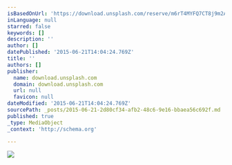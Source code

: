 ```yaml
---
isBasedOnUrl: 'https://download.unsplash.com/reserve/m6rT4MYFQ7CT8j9m2AEC_JakeGivens%20-%20Sunset%20in%20the%20Park.JPG'
inLanguage: null
starred: false
keywords: []
description: ''
author: []
datePublished: '2015-06-21T14:04:24.769Z'
title: ''
authors: []
publisher:
  name: download.unsplash.com
  domain: download.unsplash.com
  url: null
  favicon: null
dateModified: '2015-06-21T14:04:24.769Z'
sourcePath: _posts/2015-06-21-2d80cf34-afb2-48c6-9e16-bbaea56c692f.md
published: true
_type: MediaObject
_context: 'http://schema.org'

---
```

![](https://download.unsplash.com/reserve/m6rT4MYFQ7CT8j9m2AEC_JakeGivens%20-%20Sunset%20in%20the%20Park.JPG)